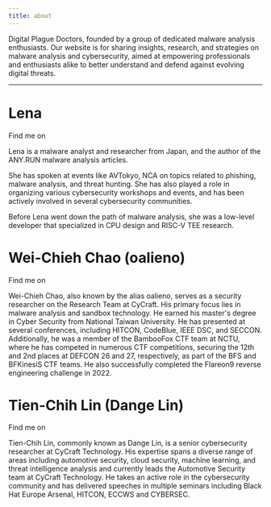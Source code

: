 ```yaml
---
title: about
---
```


Digital Plague Doctors, founded by a group of dedicated malware analysis enthusiasts. Our website is for sharing insights, research, and strategies on malware analysis and cybersecurity, aimed at empowering professionals and enthusiasts alike to better understand and defend against evolving digital threats.

---

# Lena

Find me on <a class="icon u-url" target="_blank" rel="noopener me" href="https://twitter.com/LambdaMamba" aria-label="twitter" title="twitter"><i class="fa-brands fa-twitter"></i></a> <a class="icon u-url" target="_blank" rel="noopener me" href="https://LambdaMamba.com" aria-label="website" title="website"><i class="fa-solid fa-globe"></i></a>

Lena is a malware analyst and researcher from Japan, and the author of the ANY.RUN malware analysis articles. 

She has spoken at events like AVTokyo, NCA on topics related to phishing, malware analysis, and threat hunting. She has also played a role in organizing various cybersecurity workshops and events, and has been actively involved in several cybersecurity communities.

Before Lena went down the path of malware analysis, she was a low-level developer that specialized in CPU design and RISC-V TEE research. 

# Wei-Chieh Chao (oalieno)

Find me on <a class="icon u-url" target="_blank" rel="noopener me" href="https://www.linkedin.com/in/oalieno/" aria-label="linkedin" title="linkedin"><i class="fa-brands fa-linkedin"></i></a> <a class="icon u-url" target="_blank" rel="noopener me" href="https://twitter.com/oalieno" aria-label="twitter" title="twitter"><i class="fa-brands fa-twitter"></i></a> <a class="icon u-url" target="_blank" rel="noopener me" href="https://oalieno.tw" aria-label="website" title="website"><i class="fa-solid fa-globe"></i></a>

Wei-Chieh Chao, also known by the alias oalieno, serves as a security researcher on the Research Team at CyCraft. His primary focus lies in malware analysis and sandbox technology. He earned his master's degree in Cyber Security from National Taiwan University. He has presented at several conferences, including HITCON, CodeBlue, IEEE DSC, and SECCON. Additionally, he was a member of the BambooFox CTF team at NCTU, where he has competed in numerous CTF competitions, securing the 12th and 2nd places at DEFCON 26 and 27, respectively, as part of the BFS and BFKinesiS CTF teams. He also successfully completed the Flareon9 reverse engineering challenge in 2022.

# Tien-Chih Lin (Dange Lin)

Find me on <a class="icon u-url" target="_blank" rel="noopener me" href="https://www.linkedin.com/in/dange-lin/" aria-label="linkedin" title="linkedin"><i class="fa-brands fa-linkedin"></i></a>

Tien-Chih Lin, commonly known as Dange Lin, is a senior cybersecurity researcher at CyCraft Technology. His expertise spans a diverse range of areas including automotive security, cloud security, machine learning, and threat intelligence analysis and currently leads the Automotive Security team at CyCraft Technology. He takes an active role in the cybersecurity community and has delivered speeches in multiple seminars including Black Hat Europe Arsenal, HITCON, ECCWS and CYBERSEC.

